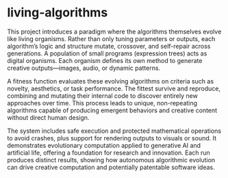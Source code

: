 # living-algorithms
This project introduces a paradigm where the algorithms themselves evolve like living organisms. Rather than only tuning parameters or outputs, each algorithm’s logic and structure mutate, crossover, and self-repair across generations. A population of small programs (expression trees) acts as digital organisms. Each organism defines its own method to generate creative outputs—images, audio, or dynamic patterns.

A fitness function evaluates these evolving algorithms on criteria such as novelty, aesthetics, or task performance. The fittest survive and reproduce, combining and mutating their internal code to discover entirely new approaches over time. This process leads to unique, non-repeating algorithms capable of producing emergent behaviors and creative content without direct human design.

The system includes safe execution and protected mathematical operations to avoid crashes, plus support for rendering outputs to visuals or sound. It demonstrates evolutionary computation applied to generative AI and artificial life, offering a foundation for research and innovation. Each run produces distinct results, showing how autonomous algorithmic evolution can drive creative computation and potentially patentable software ideas.
